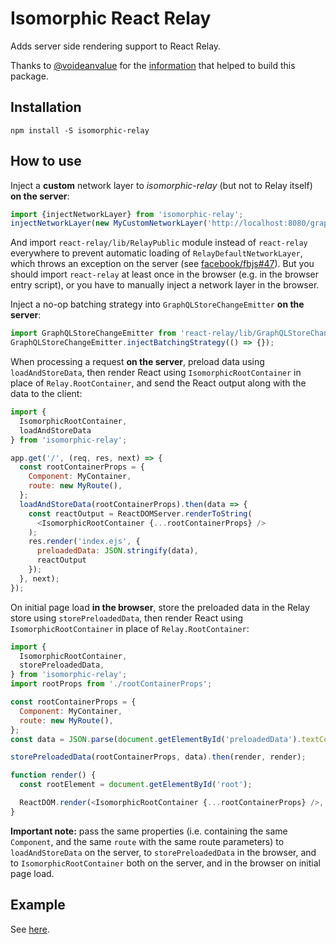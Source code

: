 Isomorphic React Relay
======================
Adds server side rendering support to React Relay.

Thanks to [@voideanvalue](https://github.com/voideanvalue) for the [information](https://github.com/facebook/relay/issues/36#issuecomment-130402024) that helped to build this package.

Installation
------------

    npm install -S isomorphic-relay

How to use
----------

Inject a **custom** network layer to *isomorphic-relay* (but not to Relay itself) **on the server**:
```javascript
import {injectNetworkLayer} from 'isomorphic-relay';
injectNetworkLayer(new MyCustomNetworkLayer('http://localhost:8080/graphql'));
```
And import `react-relay/lib/RelayPublic` module instead of `react-relay` everywhere to prevent automatic loading of `RelayDefaultNetworkLayer`, which throws an exception on the server (see [facebook/fbjs#47](https://github.com/facebook/fbjs/issues/47)). But you should import `react-relay` at least once in the browser (e.g. in the browser entry script), or you have to manually inject a network layer in the browser.

Inject a no-op batching strategy into `GraphQLStoreChangeEmitter` **on the server**:
```javascript
import GraphQLStoreChangeEmitter from 'react-relay/lib/GraphQLStoreChangeEmitter';
GraphQLStoreChangeEmitter.injectBatchingStrategy(() => {});
```
When processing a request **on the server**, preload data using `loadAndStoreData`, then render React using `IsomorphicRootContainer` in place of `Relay.RootContainer`, and send the React output along with the data to the client:
```javascript
import {
  IsomorphicRootContainer,
  loadAndStoreData
} from 'isomorphic-relay';

app.get('/', (req, res, next) => {
  const rootContainerProps = {
    Component: MyContainer,
    route: new MyRoute(),
  };
  loadAndStoreData(rootContainerProps).then(data => {
    const reactOutput = ReactDOMServer.renderToString(
      <IsomorphicRootContainer {...rootContainerProps} />
    );
    res.render('index.ejs', {
      preloadedData: JSON.stringify(data),
      reactOutput
    });
  }, next);
});
```
On initial page load **in the browser**, store the preloaded data in the Relay store using `storePreloadedData`, then render React using `IsomorphicRootContainer` in place of `Relay.RootContainer`:
```javascript
import {
  IsomorphicRootContainer,
  storePreloadedData,
} from 'isomorphic-relay';
import rootProps from './rootContainerProps';

const rootContainerProps = {
  Component: MyContainer,
  route: new MyRoute(),
};
const data = JSON.parse(document.getElementById('preloadedData').textContent);

storePreloadedData(rootContainerProps, data).then(render, render);

function render() {
  const rootElement = document.getElementById('root');

  ReactDOM.render(<IsomorphicRootContainer {...rootContainerProps} />, rootElement);
}
```
**Important note:** pass the same properties (i.e. containing the same `Component`, and the same `route` with the same route parameters) to `loadAndStoreData` on the server, to `storePreloadedData` in the browser, and to `IsomorphicRootContainer` both on the server, and in the browser on initial page load.

Example
-------
See [here](https://github.com/denvned/isomorphic-relay/tree/master/examples/star-wars).
